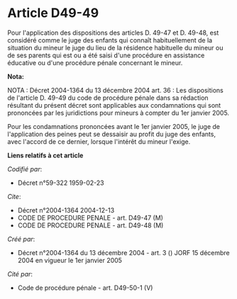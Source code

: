 # Article D49-49

Pour l'application des dispositions des articles D. 49-47 et D. 49-48, est considéré comme le juge des enfants qui connaît
habituellement de la situation du mineur le juge du lieu de la résidence habituelle du mineur ou de ses parents qui est ou a
été saisi d'une procédure en assistance éducative ou d'une procédure pénale concernant le mineur.

**Nota:**

NOTA : Décret 2004-1364 du 13 décembre 2004 art. 36 : Les dispositions de l'article D. 49-49 du code de procédure pénale dans
sa rédaction résultant du présent décret sont applicables aux condamnations qui sont prononcées par les juridictions pour
mineurs à compter du 1er janvier 2005.

Pour les condamnations prononcées avant le 1er janvier 2005, le juge de l'application des peines peut se dessaisir au profit
du juge des enfants, avec l'accord de ce dernier, lorsque l'intérêt du mineur l'exige.

**Liens relatifs à cet article**

_Codifié par_:

  - Décret n°59-322 1959-02-23

_Cite_:

  - Décret n°2004-1364 2004-12-13
  - CODE DE PROCEDURE PENALE - art. D49-47 (M)
  - CODE DE PROCEDURE PENALE - art. D49-48 (M)

_Créé par_:

  - Décret n°2004-1364 du 13 décembre 2004 - art. 3 () JORF 15 décembre 2004 en vigueur le 1er janvier 2005

_Cité par_:

  - Code de procédure pénale - art. D49-50-1 (V)
